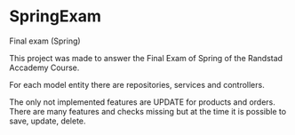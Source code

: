 # SpringExam
 Final exam (Spring)


This project was made to answer the Final Exam of Spring of the Randstad Accademy Course.

For each model entity there are repositories, services and controllers.

The only not implemented features are UPDATE for products and orders. There are many features and checks missing but at the time it is possible to save, update, delete.
